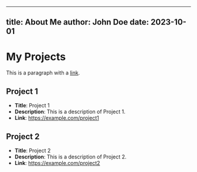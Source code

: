 

   ---
   title: About Me
   author: John Doe
   date: 2023-10-01
   ---
   
   
# My Projects

This is a paragraph with a [link](https://example.com).

## Project 1
- **Title**: Project 1
- **Description**: This is a description of Project 1.
- **Link**: https://example.com/project1

## Project 2
- **Title**: Project 2
- **Description**: This is a description of Project 2.
- **Link**: https://example.com/project2


   